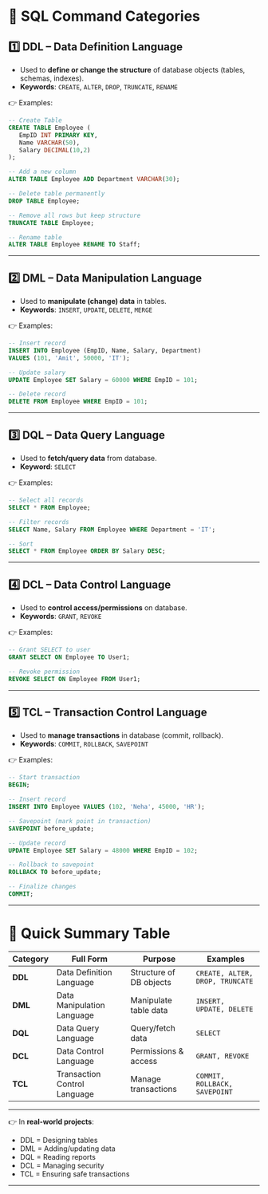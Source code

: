 # 📌 **SQL Command Categories**

## 1️⃣ **DDL – Data Definition Language**

* Used to **define or change the structure** of database objects (tables, schemas, indexes).
* **Keywords**: `CREATE`, `ALTER`, `DROP`, `TRUNCATE`, `RENAME`

👉 Examples:

```sql
-- Create Table
CREATE TABLE Employee (
   EmpID INT PRIMARY KEY,
   Name VARCHAR(50),
   Salary DECIMAL(10,2)
);

-- Add a new column
ALTER TABLE Employee ADD Department VARCHAR(30);

-- Delete table permanently
DROP TABLE Employee;

-- Remove all rows but keep structure
TRUNCATE TABLE Employee;

-- Rename table
ALTER TABLE Employee RENAME TO Staff;
```

---

## 2️⃣ **DML – Data Manipulation Language**

* Used to **manipulate (change) data** in tables.
* **Keywords**: `INSERT`, `UPDATE`, `DELETE`, `MERGE`

👉 Examples:

```sql
-- Insert record
INSERT INTO Employee (EmpID, Name, Salary, Department)
VALUES (101, 'Amit', 50000, 'IT');

-- Update salary
UPDATE Employee SET Salary = 60000 WHERE EmpID = 101;

-- Delete record
DELETE FROM Employee WHERE EmpID = 101;
```

---

## 3️⃣ **DQL – Data Query Language**

* Used to **fetch/query data** from database.
* **Keyword**: `SELECT`

👉 Examples:

```sql
-- Select all records
SELECT * FROM Employee;

-- Filter records
SELECT Name, Salary FROM Employee WHERE Department = 'IT';

-- Sort
SELECT * FROM Employee ORDER BY Salary DESC;
```

---

## 4️⃣ **DCL – Data Control Language**

* Used to **control access/permissions** on database.
* **Keywords**: `GRANT`, `REVOKE`

👉 Examples:

```sql
-- Grant SELECT to user
GRANT SELECT ON Employee TO User1;

-- Revoke permission
REVOKE SELECT ON Employee FROM User1;
```

---

## 5️⃣ **TCL – Transaction Control Language**

* Used to **manage transactions** in database (commit, rollback).
* **Keywords**: `COMMIT`, `ROLLBACK`, `SAVEPOINT`

👉 Examples:

```sql
-- Start transaction
BEGIN;

-- Insert record
INSERT INTO Employee VALUES (102, 'Neha', 45000, 'HR');

-- Savepoint (mark point in transaction)
SAVEPOINT before_update;

-- Update record
UPDATE Employee SET Salary = 48000 WHERE EmpID = 102;

-- Rollback to savepoint
ROLLBACK TO before_update;

-- Finalize changes
COMMIT;
```

---

# 📌 **Quick Summary Table**

| Category | Full Form                    | Purpose                 | Examples                        |
| -------- | ---------------------------- | ----------------------- | ------------------------------- |
| **DDL**  | Data Definition Language     | Structure of DB objects | `CREATE, ALTER, DROP, TRUNCATE` |
| **DML**  | Data Manipulation Language   | Manipulate table data   | `INSERT, UPDATE, DELETE`        |
| **DQL**  | Data Query Language          | Query/fetch data        | `SELECT`                        |
| **DCL**  | Data Control Language        | Permissions & access    | `GRANT, REVOKE`                 |
| **TCL**  | Transaction Control Language | Manage transactions     | `COMMIT, ROLLBACK, SAVEPOINT`   |

---

👉 In **real-world projects**:

* DDL = Designing tables
* DML = Adding/updating data
* DQL = Reading reports
* DCL = Managing security
* TCL = Ensuring safe transactions

---

